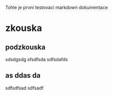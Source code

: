 Tohle je prvni testovaci markdown dokumentace
# zkouska
## podzkouska
sdsdgsdg
sfsdfsda
sdfsdafds
## as ddas da
sdfsdfsad
sdfsadf

